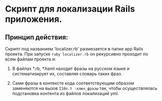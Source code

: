 Скрипт для локализации Rails приложения.
========================================

Принцип действия:
-----------------

Скрипт под названием 'localizer.rb' размезается в папке app Rails проекта. При запуске `ruby localizer.rb` он рекурсивно проходит по всем файлам проекта и:

1. В файлах *.rb, *.haml находит фразы на русском языке и систематизирует их, составляя словарь таких фраз.

2. Сами фразы в контексте кода соответствующим образом заменяются на вызов `I18n.t :ключ_фразы` так, чтобы осуществлялась подстановка контента из файлов локализаций yml.